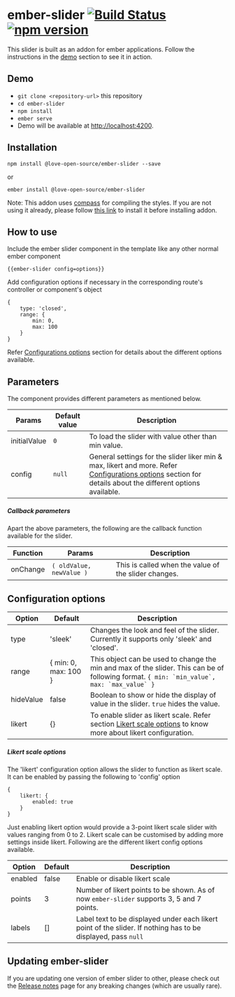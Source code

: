 # ember-slider [![Build Status](https://travis-ci.org/RVenkatesh/Ember-Slider.svg?branch=master)](https://travis-ci.org/RVenkatesh/Ember-Slider) [![npm version](https://badge.fury.io/js/%40love-open-source%2Fember-slider.svg)](https://badge.fury.io/js/%40love-open-source%2Fember-slider)

This slider is built as an addon for ember applications. Follow the instructions in the [demo](https://github.com/RVenkatesh/Ember-slider#demo) section to see it in action.

## Demo

* `git clone <repository-url>` this repository
* `cd ember-slider`
* `npm install`
* `ember serve`
* Demo will be available at [http://localhost:4200](http://localhost:4200).

## Installation
```
npm install @love-open-source/ember-slider --save
```
or
```
ember install @love-open-source/ember-slider
```
Note: This addon uses [compass](http://compass-style.org/) for compiling the styles. If you are not using it already, please follow [this link](http://compass-style.org/install/) to install it before installing addon.
## How to use
Include the ember slider component in the template like any other normal ember component
```
{{ember-slider config=options}}
```
Add configuration options if necessary in the corresponding route's controller or component's object
```
{
    type: 'closed',
    range: {
        min: 0,
        max: 100
    }
}
```
Refer [Configurations options](https://github.com/RVenkatesh/Ember-slider#configuration-options) section for details about the different options available.

## Parameters

The component provides different parameters as mentioned below.

| Params | Default value | Description |
| --- | --- | --- |
| initialValue | ```0``` | To load the slider with value other than min value. |
| config | ```null``` | General settings for the slider liker min & max, likert and more. Refer [Configurations options](https://github.com/RVenkatesh/Ember-slider#configuration-options) section for details about the different options available. |

##### Callback parameters

Apart the above parameters, the following are the callback function available for the slider.

| Function | Params | Description |
| --- | --- | --- |
| onChange | ```( oldValue, newValue )``` | This is called when the value of the slider changes. |

## Configuration options

| Option | Default | Description |
| --- | --- | --- |
| type | 'sleek' | Changes the look and feel of the slider. Currently it supports only 'sleek' and 'closed'. |
| range | { min: 0, max: 100 } | This object can be used to change the min and max of the slider. This can be of following format. ```{ min: `min_value`, max: `max_value` }``` |
| hideValue | false | Boolean to show or hide the display of value in the slider. ```true``` hides the value. |
| likert | {} | To enable slider as likert scale. Refer section [Likert scale options](https://github.com/RVenkatesh/Ember-Slider/tree/likert-scale-support#likert-scale-options) to know more about likert configuration. |

##### Likert scale options
The 'likert' configuration option allows the slider to function as likert scale. It can be enabled by passing the following to 'config' option 
```
{
    likert: {
        enabled: true
    }
}
```

Just enabling likert option would provide a 3-point likert scale slider with values ranging from 0 to 2. Likert scale can be customised by adding more settings inside likert. Following are the different likert config options available.

| Option | Default | Description |
| --- | --- | --- |
| enabled | false | Enable or disable likert scale |
| points | 3 | Number of likert points to be shown. As of now ```ember-slider``` supports 3, 5 and 7 points. |
| labels | [] | Label text to be displayed under each likert point of the slider. If nothing has to be displayed, pass ```null``` |


## Updating ember-slider
If you are updating one version of ember slider to other, please check out the [Release notes](https://github.com/RVenkatesh/Ember-Slider/wiki/Release-notes) page for any breaking changes (which are usually rare). 
